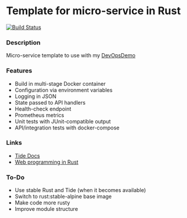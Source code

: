 # Template for micro-service in Rust #
[![Build Status](https://dev.azure.com/butzist/DevOpsDemo/_apis/build/status/DevOpsDemoTF.DevOpsDemo-template-Rust?branchName=master)](https://dev.azure.com/butzist/DevOpsDemo/_build/latest?definitionId=6&branchName=master)

### Description ###
Micro-service template to use with my [DevOpsDemo](https://github.com/DevOpsDemoTF/DevOpsDemo)

### Features ###
* Build in multi-stage Docker container
* Configuration via environment variables
* Logging in JSON
* State passed to API handlers
* Health-check endpoint
* Prometheus metrics
* Unit tests with JUnit-compatible output
* API/integration tests with docker-compose

### Links ###
* [Tide Docs](https://docs.rs/tide/0.2.0/tide/struct.App.html)
* [Web programming in Rust](https://github.com/gruberb/web-programming-in-rust)

### To-Do ###
* Use stable Rust and Tide (when it becomes available)
* Switch to rust:stable-alpine base image
* Make code more rusty
* Improve module structure
